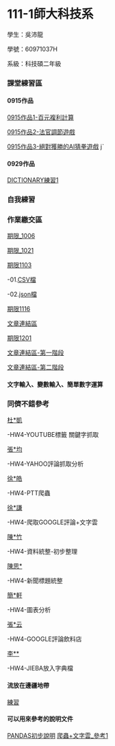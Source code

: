 # 111-1師大科技系

學生：吳沛龍

學號：60971037H

系級：科技碩二年級


### 課堂練習區
#### 0915作品

[0915作品1-百元複利計算](https://github.com/walilaywa/PL/blob/main/python01.ipynb)

[0915作品2-法官調節遊戲](https://github.com/walilaywa/PL/blob/main/python02.ipynb)

[0915作品3-絕對獲勝的AI猜拳遊戲](https://github.com/walilaywa/PL/blob/main/python_3.ipynb)
jˋ
#### 0929作品
[DICTIONARY練習1](https://github.com/walilaywa/PL/blob/main/0929_pratice.ipynb)

### 自我練習

### 作業繳交區
[期限_1006](https://github.com/walilaywa/PL/blob/main/HW_01.ipynb)

[期限_1021](https://github.com/walilaywa/PL/blob/main/hw_02.ipynb)

[期限1103](https://github.com/walilaywa/PL/blob/main/HW3.ipynb)

-01.[CSV檔](https://github.com/walilaywa/PL/blob/main/HW3_CSV.csv)

-02.[json檔](https://github.com/walilaywa/PL/blob/main/HW3.json)

[期限1116](https://github.com/walilaywa/PL/blob/main/HW04_try.ipynb)

[文章連結區](https://medium.com/@walilaywa/書報討論-一-第一次演講大家問題重點-關鍵字分析-84b3da1c30c2)

[期限1201](https://github.com/walilaywa/PL/blob/main/20221123_PRA.ipynb)

[文章連結區-第一階段](https://medium.com/@walilaywa/%E7%88%AC%E8%9F%B2%E6%95%99%E5%AD%B8-%E9%81%B8%E8%88%89%E5%89%8D%E7%9A%84%E9%AB%98%E5%AE%89%E5%AE%89%E6%96%B0%E8%81%9E-6534cb44db4d)

[文章連結區-第二階段](https://medium.com/@walilaywa/文字分析-選舉前的高安安新聞-第二階段-44c5e98c5ed7)

#### 文字輸入、變數輸入、簡單數字運算

### 同儕不錯參考
[杜*凱](https://github.com/BonBa2K/PL_Repo)

-HW4-YOUTUBE標籤 關鍵字抓取

[張*均](https://github.com/eric40971116H/111-1NTNU-PL)

-HW4-YAHOO評論抓取分析

[徐*皓](https://github.com/minhao920201/PL)

-HW4-PTT爬蟲

[徐*謙](https://github.com/Manchien/PL)

-HW4-爬取GOOGLE評論+文字雲

[陳*竹](https://github.com/awchu0323/PL)

-HW4-資料統整-初步整理

[陳思*](https://github.com/ssutsen/PL)

-HW4-新聞標題統整

[簡*軒](https://github.com/cpeggy/PL)

-HW4-圖表分析

[張*云](https://github.com/41071119H-Irene/PL)

-HW4-GOOGLE評論飲料店

[李**](https://github.com/alan88888/PL)

-HW4-JIEBA放入字典檔

#### 流放在邊疆地帶
[練習](http://localhost:8888/notebooks/Documents/GitHub/PL/prac01.ipynb)
#### 可以用來參考的說明文件
[PANDAS初步說明](https://medium.com/seaniap/pandas%E5%9F%BA%E7%A4%8E%E4%BB%8B%E7%B4%B9-%E9%80%B2%E5%85%A5%E8%B3%87%E6%96%99%E7%A7%91%E5%AD%B8%E7%9A%84%E9%A0%98%E5%9F%9F-be9894b3548)
[爬蟲+文字雲_參考1](https://jamleecute.web.app/%E7%B6%B2%E8%B7%AF%E7%88%AC%E8%9F%B2-web-crawler-text-mining-python/)
